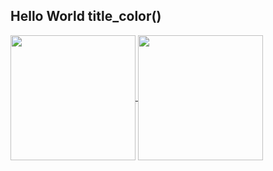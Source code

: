 ## Hello World title_color()
<a href="https://github.com/BrennoGomesAraujo/github-readme-stats">
  <img height=200 align="center" src="https://github-readme-stats.vercel.app/api?username=BrennoGomesAraujo&icons=true&theme=radical" />
</a>
<a href="https://github.com/BrennoGomesAraujo/convoychat">
  <img height=200 align="center" src="https://github-readme-stats.vercel.app/api/top-langs?username=BrennoGomesAraujo&layout=compact&langs_count=8&card_width=320&icons=true&theme=radical" />
</a>


